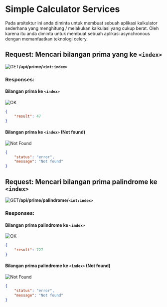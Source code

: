 # Simple Calculator Services
Pada arsitektur ini anda diminta untuk membuat sebuah aplikasi kalkulator sederhana yang menghitung / melakukan kalkulasi yang cukup berat. Oleh karena itu anda diminta untuk membuat sebuah aplikasi asynchronous dengan memanfaatkan teknologi celery.
## Request: Mencari bilangan prima yang ke `<index>`
![GET](https://badgen.net/badge/Method/GET/green)**/api/prime/`<int:index>`**


### Responses:
#### Bilangan prima ke `<index>`
![OK](https://badgen.net/badge/OK/200/green)
```json
{
    "result": 47
}
```
#### Bilangan prima ke `<index>` (Not found)
![Not Found](https://badgen.net/badge/Not%20Found/404/red)
```json
{
    "status": "error",
    "message": "Not found"
}
```

## Request: Mencari bilangan prima palindrome ke `<index>`
![GET](https://badgen.net/badge/Method/GET/green)**/api/prime/palindrome/`<int:index>`**


### Responses:
#### Bilangan prima palindrome ke `<index>`
![OK](https://badgen.net/badge/OK/200/green)
```json
{
    "result": 727
}
```
#### Bilangan prima palindrome ke `<index>` (Not found)
![Not Found](https://badgen.net/badge/Not%20Found/404/red)
```json
{
    "status": "error",
    "message": "Not found"
}
```